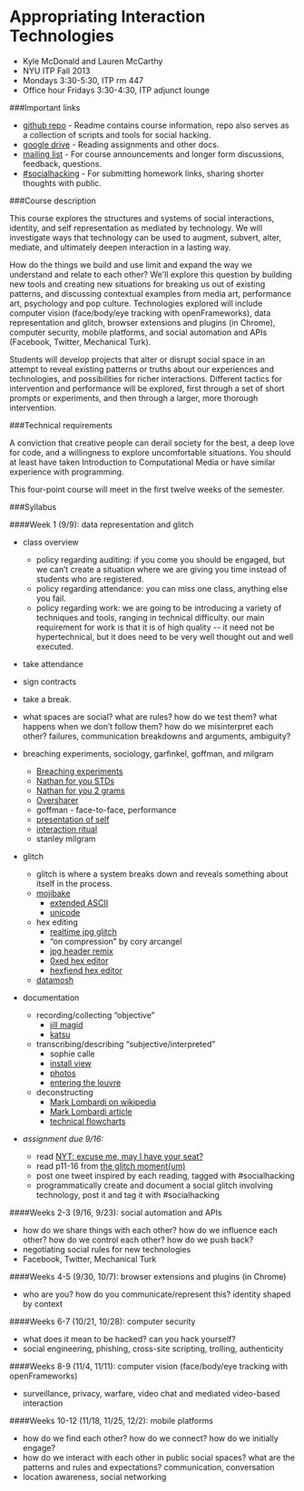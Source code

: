 Appropriating Interaction Technologies
======================================

* Kyle McDonald and Lauren McCarthy
* NYU ITP Fall 2013
* Mondays 3:30-5:30, ITP rm 447
* Office hour Fridays 3:30-4:30, ITP adjunct lounge

###Important links

* [github repo](https://github.com/lmccart/AppropriatingInteractionTechnologies) - Readme contains course information, repo also serves as a collection of scripts and tools for social hacking.
* [google drive](https://drive.google.com/folderview?id=0B9tyIRZ76JCdNzdlUHAtdlUtTFU&usp=sharing) - Reading assignments and other docs.
* [mailing list](http://groups.google.com/group/appropriating-interaction-technologies/) - For course announcements and longer form discussions, feedback, questions. 
* [#socialhacking](https://twitter.com/search?q=%23socialhacking&mode=realtime) - For submitting homework links, sharing shorter thoughts with public.


###Course description

This course explores the structures and systems of social interactions, identity, and self representation as mediated by technology. We will investigate ways that technology can be used to augment, subvert, alter, mediate, and ultimately deepen interaction in a lasting way.

How do the things we build and use limit and expand the way we understand and relate to each other? We'll explore this question by building new tools and creating new situations for breaking us out of existing patterns, and discussing contextual examples from media art, performance art, psychology and pop culture. Technologies explored will include computer vision (face/body/eye tracking with openFrameworks), data representation and glitch, browser extensions and plugins (in Chrome), computer security, mobile platforms, and social automation and APIs (Facebook, Twitter, Mechanical Turk).

Students will develop projects that alter or disrupt social space in an attempt to reveal existing patterns or truths about our experiences and technologies, and possibilities for richer interactions. Different
tactics for intervention and performance will be explored, first through a set of short prompts or experiments, and then through a larger, more thorough intervention.

###Technical requirements

A conviction that creative people can derail society for the best, a deep love for code, and a willingness to explore uncomfortable situations. You should at least have taken Introduction to Computational Media or have similar experience with programming.

This four-point course will meet in the first twelve weeks of the semester.

###Syllabus

####Week 1 (9/9): data representation and glitch
* class overview
    * policy regarding auditing: if you come you should be engaged, but we can’t create a situation where we are giving you time instead of students who are registered.
    * policy regarding attendance: you can miss one class, anything else you fail.
    * policy regarding work: we are going to be introducing a variety of techniques and tools, ranging in technical difficulty. our main requirement for work is that it is of high quality -- it need not be hypertechnical, but it does need to be very well thought out and well executed.
* take attendance
* sign contracts
* take a break.

* what spaces are social? what are rules? how do we test them? what happens when we don’t follow them? how do we misinterpret each other? failures, communication breakdowns and arguments, ambiguity?
* breaching experiments, sociology, garfinkel, goffman, and milgram
    * [Breaching experiments](http://en.wikipedia.org/wiki/Breaching_experiment)
    * [Nathan for you STDs](http://comedycentral.tumblr.com/post/52336234961/nathan-is-at-it-again-if-you-missed-his-last-few)
    * [Nathan for you 2 grams](http://comedycentral.tumblr.com/post/48862017449/this-was-hilarious-via-nathanfielder-for)
    * [Oversharer](http://socialmediacollective.org/2011/07/29/the-oversharer-and-other-social-media-experiments/)
    * goffman - face-to-face, performance
    * [presentation of self](http://ecx.images-amazon.com/images/I/51wDkBDP%2BwL.jpg)
    * [interaction ritual](http://www.riverwashbooks.com/shop_image/product/SOC0846.jpg)
    * stanley milgram
* glitch
    * glitch is where a system breaks down and reveals something about itself in the process.
    * [mojibake](https://en.wikipedia.org/wiki/Mojibake)
        * [extended ASCII](http://en.wikipedia.org/wiki/Extended_ASCII)
        * [unicode](https://en.wikipedia.org/wiki/Unicode#Philosophical_and_completeness_criticisms)
    * hex editing
        * [realtime jpg glitch](http://snorpey.github.io/jpg-glitch/)
        * “on compression” by cory arcangel
        * [jpg header remix](http://www.ffd8.org/header_remix/)
        * [0xed hex editor](http://www.suavetech.com/0xed/)
        * [hexfiend hex editor](http://ridiculousfish.com/hexfiend/)
    * [datamosh](http://bitsynthesis.com/2009/04/tutorial-datamoshing-the-beauty-of-glitch/)
* documentation
    * recording/collecting “objective”
        * [jill magid](http://www.jillmagid.net/EvidenceLocker.php)
        * [katsu](http://www.youtube.com/watch?v=_rEu50n8EDA)
    * transcribing/describing “subjective/interpreted”
        * sophie calle
        * [install view](http://www.google.com/imgres?sa=X&biw=1431&bih=806&tbs=isz:l&tbm=isch&tbnid=ov6tQqZDP3uXhM:&imgrefurl=http://updownacross.co/sophie-calle-at-paula-cooper/&docid=ym0mJop0TvgpxM&imgurl=http://updownacross.files.wordpress.com/2009/05/img_2523.jpg&w=1600&h=1200&ei=qgQuUvuVCtP94APA9YGoCQ&zoom=1&ved=1t:3588,r:35,s:0,i:199&iact=rc&page=2&tbnh=185&tbnw=245&start=19&ndsp=29&tx=167&ty=51)
        * [photos](http://ileanapascalau.files.wordpress.com/2009/11/calle_51.jpg)
        * [entering the louvre](http://ileanapascalau.files.wordpress.com/2009/11/calle_51.jpg)
    * deconstructing
        * [Mark Lombardi on wikipedia](http://en.wikipedia.org/wiki/Mark_Lombardi)
        * [Mark Lombardi article](http://socks-studio.com/2012/08/22/mark-lombardi/)
        * [technical flowcharts](http://en.wikipedia.org/wiki/File:Activity_conducting.svg)
* _assignment due 9/16:_
    * read [NYT: excuse me, may I have your seat?](http://select.nytimes.com/gst/abstract.html?res=F20F15FE3A540C778DDDA00894DC404482&pagewanted=1)
    * read p11-16 from [the glitch moment(um)](https://docs.google.com/file/d/0B9tyIRZ76JCdSlZJTU40R3RNaGs/edit?usp=sharing)
    * post one tweet inspired by each reading, tagged with #socialhacking
    * programmatically create and document a social glitch involving technology, post it and tag it with #socialhacking

####Weeks 2-3 (9/16, 9/23): social automation and APIs
* how do we share things with each other? how do we influence each other? how do we control each other? how do we push back? 
* negotiating social rules for new technologies
* Facebook, Twitter, Mechanical Turk

####Weeks 4-5 (9/30, 10/7): browser extensions and plugins (in Chrome)
* who are you? how do you communicate/represent this? identity shaped by context

####Weeks 6-7 (10/21, 10/28): computer security
* what does it mean to be hacked? can you hack yourself? 
* social engineering, phishing, cross-site scripting, trolling, authenticity

####Weeks 8-9 (11/4, 11/11): computer vision (face/body/eye tracking with openFrameworks)
* surveillance, privacy, warfare, video chat and mediated video-based interaction

####Weeks 10-12 (11/18, 11/25, 12/2): mobile platforms
* how do we find each other? how do we connect? how do we initially engage? 
* how do we interact with each other in public social spaces? what are the patterns and rules and expectations? communication, conversation
* location awareness, social networking


 


